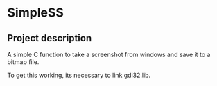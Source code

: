 # SimpleSS

## Project description

A simple C function to take a screenshot from windows and save it to a bitmap file.

To get this working, its necessary to link gdi32.lib.
